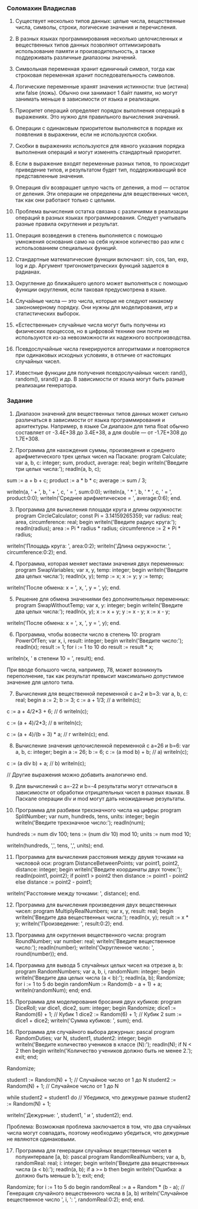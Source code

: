 ### Соломахин Владислав

1) Существует несколько типов данных: целые числа, вещественные числа, символы, строки, логические значения и перечисления.

2) В разных языках программирования несколько целочисленных и вещественных типов данных позволяют оптимизировать использование памяти и производительность, а также поддерживать различные диапазоны значений.

3) Символьная переменная хранит единичный символ, тогда как строковая переменная хранит последовательность символов.

4) Логические переменные хранят значения истинности: true (истина) или false (ложь). Обычно они занимают 1 байт памяти, но могут занимать меньше в зависимости от языка и реализации.

5) Приоритет операций определяет порядок выполнения операций в выражениях. Это нужно для правильного вычисления значений.

6) Операции с одинаковым приоритетом выполняются в порядке их появления в выражении, если не используются скобки.

7) Скобки в выражениях используются для явного указания порядка выполнения операций и могут изменять стандартный приоритет.

8) Если в выражение входят переменные разных типов, то происходит приведение типов, и результатом будет тип, поддерживающий все представленные значения.

9) Операция div возвращает целую часть от деления, а mod — остаток от деления. Эти операции не определены для вещественных чисел, так как они работают только с целыми.

10) Проблема вычисления остатка связана с различиями в реализации операций в разных языках программирования. Следует учитывать разные правила округления и результат.

11) Операция возведения в степень выполняется с помощью умножения основания само на себя нужное количество раз или с использованием специальных функций.

12) Стандартные математические функции включают: sin, cos, tan, exp, log и др. Аргумент тригонометрических функций задается в радианах.

13) Округление до ближайшего целого может выполняться с помощью функции округления, если таковая предусмотрена в языке.

14) Случайные числа — это числа, которые не следуют никакому закономерному порядку. Они нужны для моделирования, игр и статистических выборок.

15) «Естественные» случайные числа могут быть получены из физических процессов, но в цифровой технике они почти не используются из-за невозможности их надежного воспроизводства.

16) Псевдослучайные числа генерируются алгоритмами и повторяются при одинаковых исходных условиях, в отличие от настоящих случайных чисел.

17) Известные функции для получения псевдослучайных чисел: rand(), random(), srand() и др. В зависимости от языка могут быть разные реализации генератора.



### Задание

1) Диапазон значений для вещественных типов данных может сильно различаться в зависимости от языка программирования и архитектуры. Например, в языке Си диапазон для типа float обычно составляет от -3.4E+38 до 3.4E+38, а для double — от -1.7E+308 до 1.7E+308.

2) Программа для нахождения суммы, произведения и среднего арифметического трех целых чисел на Паскале: program Calculate; var a, b, c: integer; sum, product, average: real; begin writeln('Введите три целых числа:'); readln(a, b, c);

sum := a + b + c; product := a * b * c; average := sum / 3;

writeln(a, ' + ', b, ' + ', c, ' = ', sum:0:0); writeln(a, ' * ', b, ' * ', c, ' = ', product:0:0); writeln('Среднее арифметическое = ', average:0:6); end.

3) Программа для вычисления площади круга и длины окружности: program CircleCalculator; const Pi = 3.14159265359; var radius: real; area, circumference: real; begin writeln('Введите радиус круга:'); readln(radius);
area := Pi * radius * radius; circumference := 2 * Pi * radius;

writeln('Площадь круга: ', area:0:2); writeln('Длина окружности: ', circumference:0:2); end.

4) Программа, которая меняет местами значения двух переменных: program SwapVariables; var x, y, temp: integer; begin writeln('Введите два целых числа:'); readln(x, y);
temp := x; x := y; y := temp;

writeln('После обмена: x = ', x, ', y = ', y); end.

5) Решение для обмена значениями без дополнительных переменных: program SwapWithoutTemp; var x, y: integer; begin writeln('Введите два целых числа:'); readln(x, y);
x := x + y; y := x - y; x := x - y;

writeln('После обмена: x = ', x, ', y = ', y); end.

6) Программа, чтобы возвести число в степень 10: program PowerOfTen; var x, i, result: integer; begin writeln('Введите число:'); readln(x);
result := 1; for i := 1 to 10 do result := result * x;

writeln(x, ' в степени 10 = ', result); end.

При вводе большого числа, например, 78, может возникнуть переполнение, так как результат превысит максимально допустимое значение для целого типа.

7) Вычисления для вещественной переменной с a=2 и b=3: var a, b, c: real; begin a := 2; b := 3;
c := a + 1/3; // а writeln(c);

c := a + 4/2*3 + 6; // б writeln(c);

c := (a + 4)/2*3; // в writeln(c);

c := (a + 4)/(b + 3) * a; // г writeln(c); end.

8) Вычисление значения целочисленной переменной с a=26 и b=6: var a, b, c: integer; begin a := 26; b := 6;
c := (a mod b) + b; // a) writeln(c);

c := (a div b) + a; // b) writeln(c);

// Другие выражения можно добавить аналогично end.

9) Для вычислений с a=-22 и b=-4 результаты могут отличаться в зависимости от обработки отрицательных чисел в разных языках. В Паскале операции div и mod могут дать неожиданные результаты.

10) Программа для разбивки трехзначного числа на цифры: program SplitNumber; var num, hundreds, tens, units: integer; begin writeln('Введите трехзначное число:'); readln(num);

hundreds := num div 100; tens := (num div 10) mod 10; units := num mod 10;

writeln(hundreds, ',', tens, ',', units); end.

11) Программа для вычисления расстояния между двумя точками на числовой оси: program DistanceBetweenPoints; var point1, point2, distance: integer; begin writeln('Введите координаты двух точек:'); readln(point1, point2);
if point1 > point2 then distance := point1 - point2 else distance := point2 - point1;

writeln('Расстояние между точками: ', distance); end.

12) Программа для вычисления произведения двух вещественных чисел: program MultiplyRealNumbers; var x, y, result: real; begin writeln('Введите два вещественных числа:'); readln(x, y);
result := x * y; writeln('Произведение: ', result:0:2); end.

13) Программа для округления вещественного числа: program RoundNumber; var number: real; writeln('Введите вещественное число:'); readln(number);
writeln('Округленное число: ', round(number)); end.

14) Программа для вывода 5 случайных целых чисел на отрезке a, b: program RandomNumbers; var a, b, i, randomNum: integer; begin writeln('Введите два целых числа (a < b):'); readln(a, b);
Randomize; for i := 1 to 5 do begin randomNum := Random(b - a + 1) + a; writeln(randomNum); end; end.

15) Программа для моделирования бросания двух кубиков: program DiceRoll; var dice1, dice2, sum: integer; begin Randomize; dice1 := Random(6) + 1; // Кубик 1 dice2 := Random(6) + 1; // Кубик 2 sum := dice1 + dice2;
writeln('Сумма кубиков: ', sum); end.

16) Программа для случайного выбора дежурных: pascal program RandomDuties; var N, student1, student2: integer; begin writeln('Введите количество учеников в классе (N):'); readln(N);
if N < 2 then begin writeln('Количество учеников должно быть не менее 2.'); exit; end;

Randomize;

student1 := Random(N) + 1; // Случайное число от 1 до N student2 := Random(N) + 1; // Случайное число от 1 до N

while student2 = student1 do // Убедимся, что дежурные разные student2 := Random(N) + 1;

writeln('Дежурные: ', student1, ' и ', student2); end.

Проблема: Возможная проблема заключается в том, что два случайных числа могут совпадать, поэтому необходимо убедиться, что дежурные не являются одинаковыми.

17) Программа для генерации случайных вещественных чисел в полуинтервале [а, b): pascal program RandomRealNumbers; var a, b, randomReal: real; i: integer; begin writeln('Введите два вещественных числа (a < b):'); readln(a, b);
if a >= b then begin writeln('Ошибка: a должно быть меньше b.'); exit; end;

Randomize; for i := 1 to 5 do begin randomReal := a + Random * (b - a); // Генерация случайного вещественного числа в [a, b) writeln('Случайное вещественное число ', i, ': ', randomReal:0:2); end; end.
